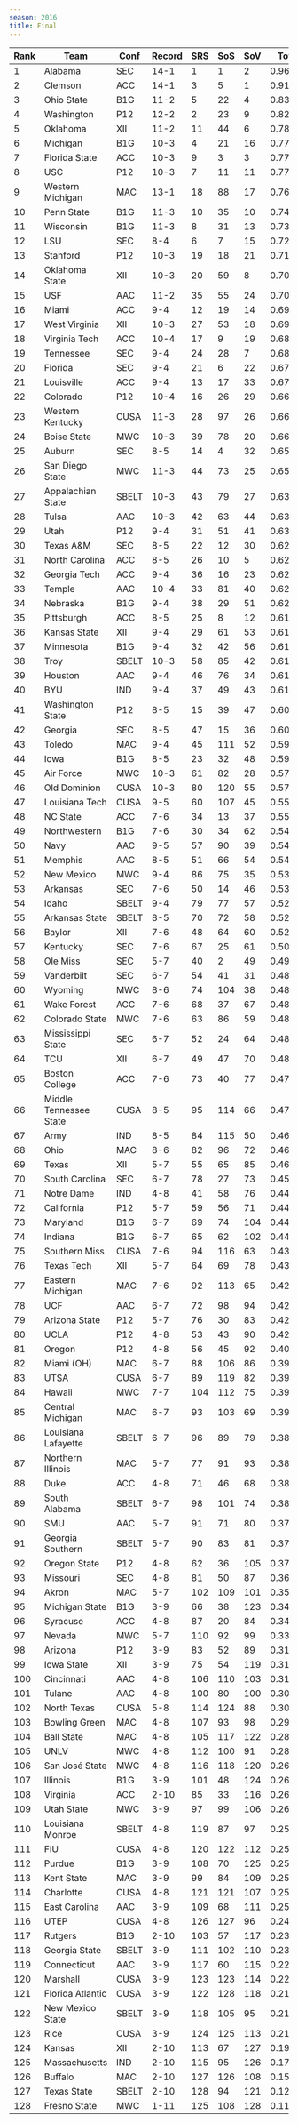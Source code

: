 ```yaml
---
season: 2016
title: Final
---
```

<table class="display"><thead><tr><th>Rank</th><th>Team</th><th>Conf</th><th>Record</th><th>SRS</th><th>SoS</th><th>SoV</th><th>Total</th></tr></thead><tbody>
<tr><td>1</td><td>Alabama</td><td>SEC</td><td>14-1</td><td>1</td><td>1</td><td>2</td><td>0.96154</td></tr>
<tr><td>2</td><td>Clemson</td><td>ACC</td><td>14-1</td><td>3</td><td>5</td><td>1</td><td>0.91235</td></tr>
<tr><td>3</td><td>Ohio State</td><td>B1G</td><td>11-2</td><td>5</td><td>22</td><td>4</td><td>0.83313</td></tr>
<tr><td>4</td><td>Washington</td><td>P12</td><td>12-2</td><td>2</td><td>23</td><td>9</td><td>0.82831</td></tr>
<tr><td>5</td><td>Oklahoma</td><td>XII</td><td>11-2</td><td>11</td><td>44</td><td>6</td><td>0.78763</td></tr>
<tr><td>6</td><td>Michigan</td><td>B1G</td><td>10-3</td><td>4</td><td>21</td><td>16</td><td>0.77879</td></tr>
<tr><td>7</td><td>Florida State</td><td>ACC</td><td>10-3</td><td>9</td><td>3</td><td>3</td><td>0.77405</td></tr>
<tr><td>8</td><td>USC</td><td>P12</td><td>10-3</td><td>7</td><td>11</td><td>11</td><td>0.77112</td></tr>
<tr><td>9</td><td>Western Michigan</td><td>MAC</td><td>13-1</td><td>18</td><td>88</td><td>17</td><td>0.76656</td></tr>
<tr><td>10</td><td>Penn State</td><td>B1G</td><td>11-3</td><td>10</td><td>35</td><td>10</td><td>0.74912</td></tr>
<tr><td>11</td><td>Wisconsin</td><td>B1G</td><td>11-3</td><td>8</td><td>31</td><td>13</td><td>0.73951</td></tr>
<tr><td>12</td><td>LSU</td><td>SEC</td><td>8-4</td><td>6</td><td>7</td><td>15</td><td>0.72404</td></tr>
<tr><td>13</td><td>Stanford</td><td>P12</td><td>10-3</td><td>19</td><td>18</td><td>21</td><td>0.71707</td></tr>
<tr><td>14</td><td>Oklahoma State</td><td>XII</td><td>10-3</td><td>20</td><td>59</td><td>8</td><td>0.70691</td></tr>
<tr><td>15</td><td>USF</td><td>AAC</td><td>11-2</td><td>35</td><td>55</td><td>24</td><td>0.70162</td></tr>
<tr><td>16</td><td>Miami</td><td>ACC</td><td>9-4</td><td>12</td><td>19</td><td>14</td><td>0.69894</td></tr>
<tr><td>17</td><td>West Virginia</td><td>XII</td><td>10-3</td><td>27</td><td>53</td><td>18</td><td>0.69283</td></tr>
<tr><td>18</td><td>Virginia Tech</td><td>ACC</td><td>10-4</td><td>17</td><td>9</td><td>19</td><td>0.68543</td></tr>
<tr><td>19</td><td>Tennessee</td><td>SEC</td><td>9-4</td><td>24</td><td>28</td><td>7</td><td>0.68145</td></tr>
<tr><td>20</td><td>Florida</td><td>SEC</td><td>9-4</td><td>21</td><td>6</td><td>22</td><td>0.67707</td></tr>
<tr><td>21</td><td>Louisville</td><td>ACC</td><td>9-4</td><td>13</td><td>17</td><td>33</td><td>0.67698</td></tr>
<tr><td>22</td><td>Colorado</td><td>P12</td><td>10-4</td><td>16</td><td>26</td><td>29</td><td>0.66678</td></tr>
<tr><td>23</td><td>Western Kentucky</td><td>CUSA</td><td>11-3</td><td>28</td><td>97</td><td>26</td><td>0.66602</td></tr>
<tr><td>24</td><td>Boise State</td><td>MWC</td><td>10-3</td><td>39</td><td>78</td><td>20</td><td>0.66273</td></tr>
<tr><td>25</td><td>Auburn</td><td>SEC</td><td>8-5</td><td>14</td><td>4</td><td>32</td><td>0.65970</td></tr>
<tr><td>26</td><td>San Diego State</td><td>MWC</td><td>11-3</td><td>44</td><td>73</td><td>25</td><td>0.65328</td></tr>
<tr><td>27</td><td>Appalachian State</td><td>SBELT</td><td>10-3</td><td>43</td><td>79</td><td>27</td><td>0.63078</td></tr>
<tr><td>28</td><td>Tulsa</td><td>AAC</td><td>10-3</td><td>42</td><td>63</td><td>44</td><td>0.63076</td></tr>
<tr><td>29</td><td>Utah</td><td>P12</td><td>9-4</td><td>31</td><td>51</td><td>41</td><td>0.63008</td></tr>
<tr><td>30</td><td>Texas A&M</td><td>SEC</td><td>8-5</td><td>22</td><td>12</td><td>30</td><td>0.62978</td></tr>
<tr><td>31</td><td>North Carolina</td><td>ACC</td><td>8-5</td><td>26</td><td>10</td><td>5</td><td>0.62952</td></tr>
<tr><td>32</td><td>Georgia Tech</td><td>ACC</td><td>9-4</td><td>36</td><td>16</td><td>23</td><td>0.62843</td></tr>
<tr><td>33</td><td>Temple</td><td>AAC</td><td>10-4</td><td>33</td><td>81</td><td>40</td><td>0.62550</td></tr>
<tr><td>34</td><td>Nebraska</td><td>B1G</td><td>9-4</td><td>38</td><td>29</td><td>51</td><td>0.62457</td></tr>
<tr><td>35</td><td>Pittsburgh</td><td>ACC</td><td>8-5</td><td>25</td><td>8</td><td>12</td><td>0.61953</td></tr>
<tr><td>36</td><td>Kansas State</td><td>XII</td><td>9-4</td><td>29</td><td>61</td><td>53</td><td>0.61843</td></tr>
<tr><td>37</td><td>Minnesota</td><td>B1G</td><td>9-4</td><td>32</td><td>42</td><td>56</td><td>0.61557</td></tr>
<tr><td>38</td><td>Troy</td><td>SBELT</td><td>10-3</td><td>58</td><td>85</td><td>42</td><td>0.61305</td></tr>
<tr><td>39</td><td>Houston</td><td>AAC</td><td>9-4</td><td>46</td><td>76</td><td>34</td><td>0.61238</td></tr>
<tr><td>40</td><td>BYU</td><td>IND</td><td>9-4</td><td>37</td><td>49</td><td>43</td><td>0.61121</td></tr>
<tr><td>41</td><td>Washington State</td><td>P12</td><td>8-5</td><td>15</td><td>39</td><td>47</td><td>0.60976</td></tr>
<tr><td>42</td><td>Georgia</td><td>SEC</td><td>8-5</td><td>47</td><td>15</td><td>36</td><td>0.60262</td></tr>
<tr><td>43</td><td>Toledo</td><td>MAC</td><td>9-4</td><td>45</td><td>111</td><td>52</td><td>0.59309</td></tr>
<tr><td>44</td><td>Iowa</td><td>B1G</td><td>8-5</td><td>23</td><td>32</td><td>48</td><td>0.59154</td></tr>
<tr><td>45</td><td>Air Force</td><td>MWC</td><td>10-3</td><td>61</td><td>82</td><td>28</td><td>0.57739</td></tr>
<tr><td>46</td><td>Old Dominion</td><td>CUSA</td><td>10-3</td><td>80</td><td>120</td><td>55</td><td>0.57160</td></tr>
<tr><td>47</td><td>Louisiana Tech</td><td>CUSA</td><td>9-5</td><td>60</td><td>107</td><td>45</td><td>0.55123</td></tr>
<tr><td>48</td><td>NC State</td><td>ACC</td><td>7-6</td><td>34</td><td>13</td><td>37</td><td>0.55074</td></tr>
<tr><td>49</td><td>Northwestern</td><td>B1G</td><td>7-6</td><td>30</td><td>34</td><td>62</td><td>0.54587</td></tr>
<tr><td>50</td><td>Navy</td><td>AAC</td><td>9-5</td><td>57</td><td>90</td><td>39</td><td>0.54533</td></tr>
<tr><td>51</td><td>Memphis</td><td>AAC</td><td>8-5</td><td>51</td><td>66</td><td>54</td><td>0.54298</td></tr>
<tr><td>52</td><td>New Mexico</td><td>MWC</td><td>9-4</td><td>86</td><td>75</td><td>35</td><td>0.53919</td></tr>
<tr><td>53</td><td>Arkansas</td><td>SEC</td><td>7-6</td><td>50</td><td>14</td><td>46</td><td>0.53385</td></tr>
<tr><td>54</td><td>Idaho</td><td>SBELT</td><td>9-4</td><td>79</td><td>77</td><td>57</td><td>0.52371</td></tr>
<tr><td>55</td><td>Arkansas State</td><td>SBELT</td><td>8-5</td><td>70</td><td>72</td><td>58</td><td>0.52109</td></tr>
<tr><td>56</td><td>Baylor</td><td>XII</td><td>7-6</td><td>48</td><td>64</td><td>60</td><td>0.52032</td></tr>
<tr><td>57</td><td>Kentucky</td><td>SEC</td><td>7-6</td><td>67</td><td>25</td><td>61</td><td>0.50462</td></tr>
<tr><td>58</td><td>Ole Miss</td><td>SEC</td><td>5-7</td><td>40</td><td>2</td><td>49</td><td>0.49540</td></tr>
<tr><td>59</td><td>Vanderbilt</td><td>SEC</td><td>6-7</td><td>54</td><td>41</td><td>31</td><td>0.48927</td></tr>
<tr><td>60</td><td>Wyoming</td><td>MWC</td><td>8-6</td><td>74</td><td>104</td><td>38</td><td>0.48795</td></tr>
<tr><td>61</td><td>Wake Forest</td><td>ACC</td><td>7-6</td><td>68</td><td>37</td><td>67</td><td>0.48721</td></tr>
<tr><td>62</td><td>Colorado State</td><td>MWC</td><td>7-6</td><td>63</td><td>86</td><td>59</td><td>0.48575</td></tr>
<tr><td>63</td><td>Mississippi State</td><td>SEC</td><td>6-7</td><td>52</td><td>24</td><td>64</td><td>0.48260</td></tr>
<tr><td>64</td><td>TCU</td><td>XII</td><td>6-7</td><td>49</td><td>47</td><td>70</td><td>0.48229</td></tr>
<tr><td>65</td><td>Boston College</td><td>ACC</td><td>7-6</td><td>73</td><td>40</td><td>77</td><td>0.47636</td></tr>
<tr><td>66</td><td>Middle Tennessee State</td><td>CUSA</td><td>8-5</td><td>95</td><td>114</td><td>66</td><td>0.47356</td></tr>
<tr><td>67</td><td>Army</td><td>IND</td><td>8-5</td><td>84</td><td>115</td><td>50</td><td>0.46759</td></tr>
<tr><td>68</td><td>Ohio</td><td>MAC</td><td>8-6</td><td>82</td><td>96</td><td>72</td><td>0.46548</td></tr>
<tr><td>69</td><td>Texas</td><td>XII</td><td>5-7</td><td>55</td><td>65</td><td>85</td><td>0.46495</td></tr>
<tr><td>70</td><td>South Carolina</td><td>SEC</td><td>6-7</td><td>78</td><td>27</td><td>73</td><td>0.45150</td></tr>
<tr><td>71</td><td>Notre Dame</td><td>IND</td><td>4-8</td><td>41</td><td>58</td><td>76</td><td>0.44491</td></tr>
<tr><td>72</td><td>California</td><td>P12</td><td>5-7</td><td>59</td><td>56</td><td>71</td><td>0.44281</td></tr>
<tr><td>73</td><td>Maryland</td><td>B1G</td><td>6-7</td><td>69</td><td>74</td><td>104</td><td>0.44250</td></tr>
<tr><td>74</td><td>Indiana</td><td>B1G</td><td>6-7</td><td>65</td><td>62</td><td>102</td><td>0.44133</td></tr>
<tr><td>75</td><td>Southern Miss</td><td>CUSA</td><td>7-6</td><td>94</td><td>116</td><td>63</td><td>0.43824</td></tr>
<tr><td>76</td><td>Texas Tech</td><td>XII</td><td>5-7</td><td>64</td><td>69</td><td>78</td><td>0.43704</td></tr>
<tr><td>77</td><td>Eastern Michigan</td><td>MAC</td><td>7-6</td><td>92</td><td>113</td><td>65</td><td>0.42859</td></tr>
<tr><td>78</td><td>UCF</td><td>AAC</td><td>6-7</td><td>72</td><td>98</td><td>94</td><td>0.42813</td></tr>
<tr><td>79</td><td>Arizona State</td><td>P12</td><td>5-7</td><td>76</td><td>30</td><td>83</td><td>0.42693</td></tr>
<tr><td>80</td><td>UCLA</td><td>P12</td><td>4-8</td><td>53</td><td>43</td><td>90</td><td>0.42120</td></tr>
<tr><td>81</td><td>Oregon</td><td>P12</td><td>4-8</td><td>56</td><td>45</td><td>92</td><td>0.40645</td></tr>
<tr><td>82</td><td>Miami (OH)</td><td>MAC</td><td>6-7</td><td>88</td><td>106</td><td>86</td><td>0.39695</td></tr>
<tr><td>83</td><td>UTSA</td><td>CUSA</td><td>6-7</td><td>89</td><td>119</td><td>82</td><td>0.39644</td></tr>
<tr><td>84</td><td>Hawaii</td><td>MWC</td><td>7-7</td><td>104</td><td>112</td><td>75</td><td>0.39489</td></tr>
<tr><td>85</td><td>Central Michigan</td><td>MAC</td><td>6-7</td><td>93</td><td>103</td><td>69</td><td>0.39253</td></tr>
<tr><td>86</td><td>Louisiana Lafayette</td><td>SBELT</td><td>6-7</td><td>96</td><td>89</td><td>79</td><td>0.38908</td></tr>
<tr><td>87</td><td>Northern Illinois</td><td>MAC</td><td>5-7</td><td>77</td><td>91</td><td>93</td><td>0.38740</td></tr>
<tr><td>88</td><td>Duke</td><td>ACC</td><td>4-8</td><td>71</td><td>46</td><td>68</td><td>0.38715</td></tr>
<tr><td>89</td><td>South Alabama</td><td>SBELT</td><td>6-7</td><td>98</td><td>101</td><td>74</td><td>0.38401</td></tr>
<tr><td>90</td><td>SMU</td><td>AAC</td><td>5-7</td><td>91</td><td>71</td><td>80</td><td>0.37754</td></tr>
<tr><td>91</td><td>Georgia Southern</td><td>SBELT</td><td>5-7</td><td>90</td><td>83</td><td>81</td><td>0.37575</td></tr>
<tr><td>92</td><td>Oregon State</td><td>P12</td><td>4-8</td><td>62</td><td>36</td><td>105</td><td>0.37547</td></tr>
<tr><td>93</td><td>Missouri</td><td>SEC</td><td>4-8</td><td>81</td><td>50</td><td>87</td><td>0.36952</td></tr>
<tr><td>94</td><td>Akron</td><td>MAC</td><td>5-7</td><td>102</td><td>109</td><td>101</td><td>0.35043</td></tr>
<tr><td>95</td><td>Michigan State</td><td>B1G</td><td>3-9</td><td>66</td><td>38</td><td>123</td><td>0.34441</td></tr>
<tr><td>96</td><td>Syracuse</td><td>ACC</td><td>4-8</td><td>87</td><td>20</td><td>84</td><td>0.34395</td></tr>
<tr><td>97</td><td>Nevada</td><td>MWC</td><td>5-7</td><td>110</td><td>92</td><td>99</td><td>0.33005</td></tr>
<tr><td>98</td><td>Arizona</td><td>P12</td><td>3-9</td><td>83</td><td>52</td><td>89</td><td>0.31966</td></tr>
<tr><td>99</td><td>Iowa State</td><td>XII</td><td>3-9</td><td>75</td><td>54</td><td>119</td><td>0.31614</td></tr>
<tr><td>100</td><td>Cincinnati</td><td>AAC</td><td>4-8</td><td>106</td><td>110</td><td>103</td><td>0.31239</td></tr>
<tr><td>101</td><td>Tulane</td><td>AAC</td><td>4-8</td><td>100</td><td>80</td><td>100</td><td>0.30547</td></tr>
<tr><td>102</td><td>North Texas</td><td>CUSA</td><td>5-8</td><td>114</td><td>124</td><td>88</td><td>0.30359</td></tr>
<tr><td>103</td><td>Bowling Green</td><td>MAC</td><td>4-8</td><td>107</td><td>93</td><td>98</td><td>0.29738</td></tr>
<tr><td>104</td><td>Ball State</td><td>MAC</td><td>4-8</td><td>105</td><td>117</td><td>122</td><td>0.28966</td></tr>
<tr><td>105</td><td>UNLV</td><td>MWC</td><td>4-8</td><td>112</td><td>100</td><td>91</td><td>0.28371</td></tr>
<tr><td>106</td><td>San José State</td><td>MWC</td><td>4-8</td><td>116</td><td>118</td><td>120</td><td>0.26949</td></tr>
<tr><td>107</td><td>Illinois</td><td>B1G</td><td>3-9</td><td>101</td><td>48</td><td>124</td><td>0.26822</td></tr>
<tr><td>108</td><td>Virginia</td><td>ACC</td><td>2-10</td><td>85</td><td>33</td><td>116</td><td>0.26563</td></tr>
<tr><td>109</td><td>Utah State</td><td>MWC</td><td>3-9</td><td>97</td><td>99</td><td>106</td><td>0.26266</td></tr>
<tr><td>110</td><td>Louisiana Monroe</td><td>SBELT</td><td>4-8</td><td>119</td><td>87</td><td>97</td><td>0.25832</td></tr>
<tr><td>111</td><td>FIU</td><td>CUSA</td><td>4-8</td><td>120</td><td>122</td><td>112</td><td>0.25565</td></tr>
<tr><td>112</td><td>Purdue</td><td>B1G</td><td>3-9</td><td>108</td><td>70</td><td>125</td><td>0.25532</td></tr>
<tr><td>113</td><td>Kent State</td><td>MAC</td><td>3-9</td><td>99</td><td>84</td><td>109</td><td>0.25495</td></tr>
<tr><td>114</td><td>Charlotte</td><td>CUSA</td><td>4-8</td><td>121</td><td>121</td><td>107</td><td>0.25315</td></tr>
<tr><td>115</td><td>East Carolina</td><td>AAC</td><td>3-9</td><td>109</td><td>68</td><td>111</td><td>0.25100</td></tr>
<tr><td>116</td><td>UTEP</td><td>CUSA</td><td>4-8</td><td>126</td><td>127</td><td>96</td><td>0.24340</td></tr>
<tr><td>117</td><td>Rutgers</td><td>B1G</td><td>2-10</td><td>103</td><td>57</td><td>117</td><td>0.23435</td></tr>
<tr><td>118</td><td>Georgia State</td><td>SBELT</td><td>3-9</td><td>111</td><td>102</td><td>110</td><td>0.23328</td></tr>
<tr><td>119</td><td>Connecticut</td><td>AAC</td><td>3-9</td><td>117</td><td>60</td><td>115</td><td>0.22641</td></tr>
<tr><td>120</td><td>Marshall</td><td>CUSA</td><td>3-9</td><td>123</td><td>123</td><td>114</td><td>0.22313</td></tr>
<tr><td>121</td><td>Florida Atlantic</td><td>CUSA</td><td>3-9</td><td>122</td><td>128</td><td>118</td><td>0.21476</td></tr>
<tr><td>122</td><td>New Mexico State</td><td>SBELT</td><td>3-9</td><td>118</td><td>105</td><td>95</td><td>0.21373</td></tr>
<tr><td>123</td><td>Rice</td><td>CUSA</td><td>3-9</td><td>124</td><td>125</td><td>113</td><td>0.21026</td></tr>
<tr><td>124</td><td>Kansas</td><td>XII</td><td>2-10</td><td>113</td><td>67</td><td>127</td><td>0.19645</td></tr>
<tr><td>125</td><td>Massachusetts</td><td>IND</td><td>2-10</td><td>115</td><td>95</td><td>126</td><td>0.17760</td></tr>
<tr><td>126</td><td>Buffalo</td><td>MAC</td><td>2-10</td><td>127</td><td>126</td><td>108</td><td>0.15418</td></tr>
<tr><td>127</td><td>Texas State</td><td>SBELT</td><td>2-10</td><td>128</td><td>94</td><td>121</td><td>0.12409</td></tr>
<tr><td>128</td><td>Fresno State</td><td>MWC</td><td>1-11</td><td>125</td><td>108</td><td>128</td><td>0.11654</td></tr>
</tbody></table>
